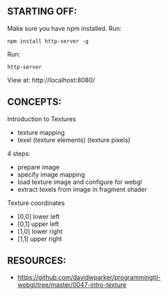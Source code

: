 ## STARTING OFF:

Make sure you have npm installed.
Run:
```
npm install http-server -g
```

Run:
```
http-server
```

View at: http://localhost:8080/

## CONCEPTS:

Introduction to Textures
* texture mapping
* texel (texture elements) (texture pixels)

4 steps:
* prepare image
* specify image mapping
* load texture image and configure for webgl
* extract texels from image in fragment shader

Texture coordinates
* [0,0] lower left
* [0,1] upper left
* [1,0] lower right
* [1,1] upper right

## RESOURCES:

* https://github.com/davidwparker/programmingtil-webgl/tree/master/0047-intro-texture
